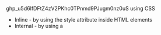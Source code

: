 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
using CSS

- Inline - by using the style attribute inside HTML elements
- Internal - by using a <style> element in the <head> section
- External - by using a <link> element to link to an external CSS file (MOST COMMON WAY)
  <head>
    <link rel="stylesheet" href="styles.css">   //link tag to ref external css files
  </head>


using class attrib in tag: https://www.w3schools.com/html/html_classes.asp
- usage
- syntax:
  .classname {}
- Different Elements Can Share Same Class
- Multiple Classes

CSS Selectors
- CSS syntax
  - general format: selector {property:value;}
- selector format:
- Simple selectors
  - id: #id {}
  - class: .classname {}
  - element: elementName {}

Cascading Order
- Inline style (inside an HTML element)
- External and internal style sheets (in the head section)
- Browser default

The total width of an element should be calculated like this:
- Total element width = width + left padding + right padding + left border + right border + left margin + right margin
- Total element height = height + top padding + bottom padding + top border + bottom border + top margin + bottom margin


GOOGLE FONTS
- usage
  - add ref link to google fonts: <link rel="stylesheet" href="https://fonts.googleapis.com/css?family=Audiowide|Sofia|Trirong">
  - use normally in css: 
    - h1.a {font-family: "Audiowide", sans-serif;}
    - h1.b {font-family: "Sofia", sans-serif;}
    - h1.c {font-family: "Trirong", serif;}
- additional google font "effect": 
  - <link rel="stylesheet" href="https://fonts.googleapis.com/css?family=Sofia&effect=neon|outline|emboss|shadow-multiple">
- beautiful font paring: https://www.w3schools.com/css/css_font_pairings.asp

Image Sprites Technique
- Descirption: 
  - using one big image, and translate + crop to have the proper position

ATTRIBUTE SELECTORS
- Ref: https://www.w3schools.com/css/css_attribute_selectors.asp

CSS-FORM-STYLE
- Ref: https://www.w3schools.com/css/css_form.asp

CSS-COUNTER
- Ref: https://www.w3schools.com/css/css_counters.asp

CSS-unit
- Ref: https://www.w3schools.com/css/css_units.asp


CSS ADVANCED
- Image Border: skip
